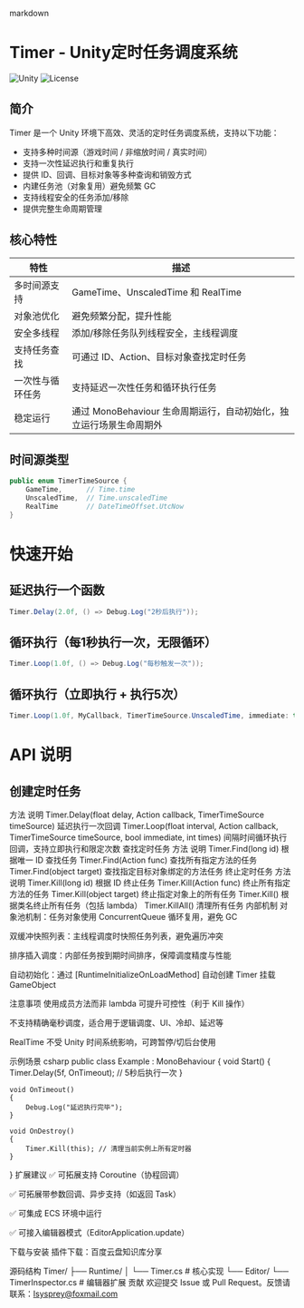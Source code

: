 markdown
# Timer - Unity定时任务调度系统

![Unity](https://img.shields.io/badge/Unity-2021.3+-blue.svg)
![License](https://img.shields.io/badge/License-MIT-green.svg)

## 简介

Timer 是一个 Unity 环境下高效、灵活的定时任务调度系统，支持以下功能：

- 支持多种时间源（游戏时间 / 非缩放时间 / 真实时间）
- 支持一次性延迟执行和重复执行
- 提供 ID、回调、目标对象等多种查询和销毁方式
- 内建任务池（对象复用）避免频繁 GC
- 支持线程安全的任务添加/移除
- 提供完整生命周期管理

## 核心特性

| 特性 | 描述 |
|------|------|
| 多时间源支持 | GameTime、UnscaledTime 和 RealTime |
| 对象池优化 | 避免频繁分配，提升性能 |
| 安全多线程 | 添加/移除任务队列线程安全，主线程调度 |
| 支持任务查找 | 可通过 ID、Action、目标对象查找定时任务 |
| 一次性与循环任务 | 支持延迟一次性任务和循环执行任务 |
| 稳定运行 | 通过 MonoBehaviour 生命周期运行，自动初始化，独立运行场景生命周期外 |

## 时间源类型

```csharp
public enum TimerTimeSource {
    GameTime,      // Time.time
    UnscaledTime,  // Time.unscaledTime
    RealTime       // DateTimeOffset.UtcNow
}
```

# 快速开始
## 延迟执行一个函数
``` csharp
Timer.Delay(2.0f, () => Debug.Log("2秒后执行"));
```
## 循环执行（每1秒执行一次，无限循环）
``` csharp
Timer.Loop(1.0f, () => Debug.Log("每秒触发一次"));
```
## 循环执行（立即执行 + 执行5次）
```csharp
Timer.Loop(1.0f, MyCallback, TimerTimeSource.UnscaledTime, immediate: true, times: 5);
```
# API 说明
## 创建定时任务
方法	说明
Timer.Delay(float delay, Action callback, TimerTimeSource timeSource)	延迟执行一次回调
Timer.Loop(float interval, Action callback, TimerTimeSource timeSource, bool immediate, int times)	间隔时间循环执行回调，支持立即执行和限定次数
查找定时任务
方法	说明
Timer.Find(long id)	根据唯一 ID 查找任务
Timer.Find(Action func)	查找所有指定方法的任务
Timer.Find(object target)	查找指定目标对象绑定的方法任务
终止定时任务
方法	说明
Timer.Kill(long id)	根据 ID 终止任务
Timer.Kill(Action func)	终止所有指定方法的任务
Timer.Kill(object target)	终止指定对象上的所有任务
Timer.Kill<T>()	根据类名终止所有任务（包括 lambda）
Timer.KillAll()	清理所有任务
内部机制
对象池机制：任务对象使用 ConcurrentQueue<TimerTask> 循环复用，避免 GC

双缓冲快照列表：主线程调度时快照任务列表，避免遍历冲突

排序插入调度：内部任务按到期时间排序，保障调度精度与性能

自动初始化：通过 [RuntimeInitializeOnLoadMethod] 自动创建 Timer 挂载 GameObject

注意事项
使用成员方法而非 lambda 可提升可控性（利于 Kill 操作）

不支持精确毫秒调度，适合用于逻辑调度、UI、冷却、延迟等

RealTime 不受 Unity 时间系统影响，可跨暂停/切后台使用

示例场景
csharp
public class Example : MonoBehaviour
{
    void Start()
    {
        Timer.Delay(5f, OnTimeout); // 5秒后执行一次
    }

    void OnTimeout()
    {
        Debug.Log("延迟执行完毕");
    }

    void OnDestroy()
    {
        Timer.Kill(this); // 清理当前实例上所有定时器
    }
}
扩展建议
✅ 可拓展支持 Coroutine（协程回调）

✅ 可拓展带参数回调、异步支持（如返回 Task）

✅ 可集成 ECS 环境中运行

✅ 可接入编辑器模式（EditorApplication.update）

下载与安装
插件下载：百度云盘知识库分享

源码结构
Timer/
├── Runtime/
│   └── Timer.cs          # 核心实现
└── Editor/
    └── TimerInspector.cs # 编辑器扩展
贡献
欢迎提交 Issue 或 Pull Request。反馈请联系：Isysprey@foxmail.com
